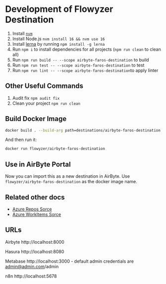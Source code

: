 # Development of Flowyzer Destination

1. Install [`nvm`](https://github.com/nvm-sh/nvm#installing-and-updating)
2. Install Node.js `nvm install 16 && nvm use 16`
3. Install [lerna](https://github.com/lerna/lerna) by running `npm install -g lerna`
4. Run `npm i` to install dependencies for all projects (`npm run clean` to clean all)
5. Run `npm run build -- --scope airbyte-faros-destination` to build 
6. Run `npm run test -- --scope airbyte-faros-destination` to test
7. Run `npm run lint -- --scope airbyte-faros-destination`to apply linter 

## Other Useful Commands

1. Audit fix `npm audit fix`
2. Clean your project `npm run clean`

## Build Docker Image
```sh
docker build . --build-arg path=destinations/airbyte-faros-destination --build-arg version=0.0.1 -t flowyzer/airbyte-faros-destination
```

And then run it:

```sh
docker run flowyzer/airbyte-faros-destination
```

## Use in AirByte Portal

Now you can import this as a new destination in AirByte. Use `flowyzer/airbyte-faros-destination` as the docker image name. 

## Related other docs

 - [Azure Repos Sorce](./sources/azure-repos-source/README.md)
 - [Azure WorkItems Sorce](./sources/azure-workitems-source/README.md)

## URLs
Airbyte	http://localhost:8000

Hasura	http://localhost:8080

Metabase http://localhost:3000 - default admin credentials are admin@admin.com/admin

n8n	http://localhost:5678